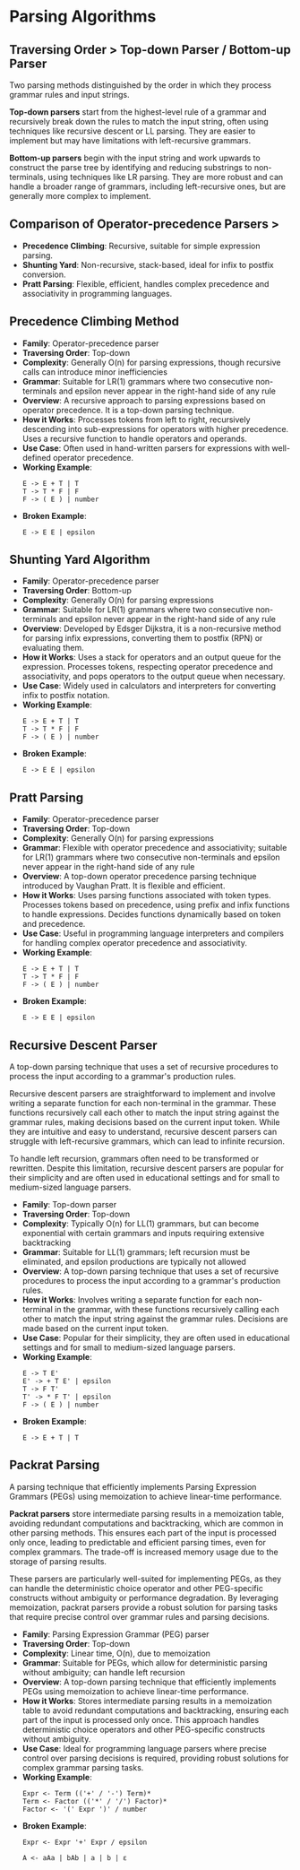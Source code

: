 # Parsing Algorithms

## Traversing Order > Top-down Parser / Bottom-up Parser

Two parsing methods distinguished by the order in which they process grammar rules and input strings.

**Top-down parsers** start from the highest-level rule of a grammar and recursively break down the rules to match the input string, often using techniques like recursive descent or LL parsing. They are easier to implement but may have limitations with left-recursive grammars.

**Bottom-up parsers** begin with the input string and work upwards to construct the parse tree by identifying and reducing substrings to non-terminals, using techniques like LR parsing. They are more robust and can handle a broader range of grammars, including left-recursive ones, but are generally more complex to implement.

## Comparison of Operator-precedence Parsers >

- **Precedence Climbing**: Recursive, suitable for simple expression parsing.
- **Shunting Yard**: Non-recursive, stack-based, ideal for infix to postfix conversion.
- **Pratt Parsing**: Flexible, efficient, handles complex precedence and associativity in programming languages.

## Precedence Climbing Method

- **Family**: Operator-precedence parser
- **Traversing Order**: Top-down
- **Complexity**: Generally O(n) for parsing expressions, though recursive calls can introduce minor inefficiencies
- **Grammar**: Suitable for LR(1) grammars where two consecutive non-terminals and epsilon never appear in the right-hand side of any rule
- **Overview**: A recursive approach to parsing expressions based on operator precedence. It is a top-down parsing technique.
- **How it Works**: Processes tokens from left to right, recursively descending into sub-expressions for operators with higher precedence. Uses a recursive function to handle operators and operands.
- **Use Case**: Often used in hand-written parsers for expressions with well-defined operator precedence.
- **Working Example**:
  ```
  E -> E + T | T
  T -> T * F | F
  F -> ( E ) | number
  ```
- **Broken Example**:
  ```
  E -> E E | epsilon
  ```

## Shunting Yard Algorithm

- **Family**: Operator-precedence parser
- **Traversing Order**: Bottom-up
- **Complexity**: Generally O(n) for parsing expressions
- **Grammar**: Suitable for LR(1) grammars where two consecutive non-terminals and epsilon never appear in the right-hand side of any rule
- **Overview**: Developed by Edsger Dijkstra, it is a non-recursive method for parsing infix expressions, converting them to postfix (RPN) or evaluating them.
- **How it Works**: Uses a stack for operators and an output queue for the expression. Processes tokens, respecting operator precedence and associativity, and pops operators to the output queue when necessary.
- **Use Case**: Widely used in calculators and interpreters for converting infix to postfix notation.
- **Working Example**:
  ```
  E -> E + T | T
  T -> T * F | F
  F -> ( E ) | number
  ```
- **Broken Example**:
  ```
  E -> E E | epsilon
  ```

## Pratt Parsing

- **Family**: Operator-precedence parser
- **Traversing Order**: Top-down
- **Complexity**: Generally O(n) for parsing expressions
- **Grammar**: Flexible with operator precedence and associativity; suitable for LR(1) grammars where two consecutive non-terminals and epsilon never appear in the right-hand side of any rule
- **Overview**: A top-down operator precedence parsing technique introduced by Vaughan Pratt. It is flexible and efficient.
- **How it Works**: Uses parsing functions associated with token types. Processes tokens based on precedence, using prefix and infix functions to handle expressions. Decides functions dynamically based on token and precedence.
- **Use Case**: Useful in programming language interpreters and compilers for handling complex operator precedence and associativity.
- **Working Example**:
  ```
  E -> E + T | T
  T -> T * F | F
  F -> ( E ) | number
  ```
- **Broken Example**:
  ```
  E -> E E | epsilon
  ```

## Recursive Descent Parser

A top-down parsing technique that uses a set of recursive procedures to process the input according to a grammar's production rules.

Recursive descent parsers are straightforward to implement and involve writing a separate function for each non-terminal in the grammar. These functions recursively call each other to match the input string against the grammar rules, making decisions based on the current input token. While they are intuitive and easy to understand, recursive descent parsers can struggle with left-recursive grammars, which can lead to infinite recursion.

To handle left recursion, grammars often need to be transformed or rewritten. Despite this limitation, recursive descent parsers are popular for their simplicity and are often used in educational settings and for small to medium-sized language parsers.

- **Family**: Top-down parser
- **Traversing Order**: Top-down
- **Complexity**: Typically O(n) for LL(1) grammars, but can become exponential with certain grammars and inputs requiring extensive backtracking
- **Grammar**: Suitable for LL(1) grammars; left recursion must be eliminated, and epsilon productions are typically not allowed
- **Overview**: A top-down parsing technique that uses a set of recursive procedures to process the input according to a grammar's production rules.
- **How it Works**: Involves writing a separate function for each non-terminal in the grammar, with these functions recursively calling each other to match the input string against the grammar rules. Decisions are made based on the current input token.
- **Use Case**: Popular for their simplicity, they are often used in educational settings and for small to medium-sized language parsers.
- **Working Example**:
  ```
  E -> T E'
  E' -> + T E' | epsilon
  T -> F T'
  T' -> * F T' | epsilon
  F -> ( E ) | number
  ```
- **Broken Example**:
  ```
  E -> E + T | T
  ```

## Packrat Parsing

A parsing technique that efficiently implements Parsing Expression Grammars (PEGs) using memoization to achieve linear-time performance.

**Packrat parsers** store intermediate parsing results in a memoization table, avoiding redundant computations and backtracking, which are common in other parsing methods. This ensures each part of the input is processed only once, leading to predictable and efficient parsing times, even for complex grammars. The trade-off is increased memory usage due to the storage of parsing results.

These parsers are particularly well-suited for implementing PEGs, as they can handle the deterministic choice operator and other PEG-specific constructs without ambiguity or performance degradation. By leveraging memoization, packrat parsers provide a robust solution for parsing tasks that require precise control over grammar rules and parsing decisions.

- **Family**: Parsing Expression Grammar (PEG) parser
- **Traversing Order**: Top-down
- **Complexity**: Linear time, O(n), due to memoization
- **Grammar**: Suitable for PEGs, which allow for deterministic parsing without ambiguity; can handle left recursion
- **Overview**: A top-down parsing technique that efficiently implements PEGs using memoization to achieve linear-time performance.
- **How it Works**: Stores intermediate parsing results in a memoization table to avoid redundant computations and backtracking, ensuring each part of the input is processed only once. This approach handles deterministic choice operators and other PEG-specific constructs without ambiguity.
- **Use Case**: Ideal for programming language parsers where precise control over parsing decisions is required, providing robust solutions for complex grammar parsing tasks.
- **Working Example**:
  ```
  Expr <- Term (('+' / '-') Term)*
  Term <- Factor (('*' / '/') Factor)*
  Factor <- '(' Expr ')' / number
  ```
- **Broken Example**:
  ```
  Expr <- Expr '+' Expr / epsilon
  ```
  ```
  A <- aAa | bAb | a | b | ε
  ```
